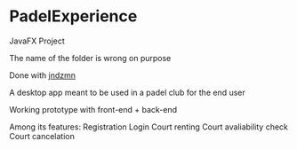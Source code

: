 # PadelExperience
JavaFX Project

The name of the folder is wrong on purpose

Done with <a href='https://github.com/jndzmn/PaddleExperience'>jndzmn</a>

A desktop app meant to be used in a padel club for the end user

Working prototype with front-end + back-end

Among its features:
  Registration
  Login
  Court renting
  Court avaliability check
  Court cancelation
